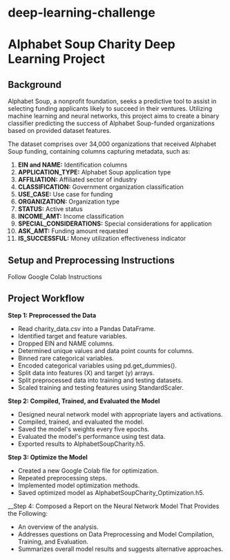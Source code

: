 # __deep-learning-challenge__

# __Alphabet Soup Charity Deep Learning Project__

## __Background__
Alphabet Soup, a nonprofit foundation, seeks a predictive tool to assist in selecting funding applicants likely to succeed in their ventures. Utilizing machine learning and neural networks, this project aims to create a binary classifier predicting the success of Alphabet Soup-funded organizations based on provided dataset features.

The dataset comprises over 34,000 organizations that received Alphabet Soup funding, containing columns capturing metadata, such as:

1.  __EIN and NAME:__  Identification columns
2. __APPLICATION_TYPE:__  Alphabet Soup application type
3. __AFFILIATION:__ Affiliated sector of industry
4. __CLASSIFICATION:__ Government organization classification
5. __USE_CASE:__ Use case for funding
6. __ORGANIZATION:__ Organization type
7. __STATUS:__ Active status
8. __INCOME_AMT:__ Income classification
9. __SPECIAL_CONSIDERATIONS:__ Special considerations for application
10. __ASK_AMT:__ Funding amount requested
11. __IS_SUCCESSFUL:__ Money utilization effectiveness indicator

## __Setup and Preprocessing Instructions__ 

Follow Google Colab Instructions

## __Project Workflow__

__Step 1: Preprocessed the Data__

* Read charity_data.csv into a Pandas DataFrame.
* Identified target and feature variables.
* Dropped EIN and NAME columns.
* Determined unique values and data point counts for columns.
* Binned rare categorical variables.
* Encoded categorical variables using pd.get_dummies().
* Split data into features (X) and target (y) arrays.
* Split preprocessed data into training and testing datasets.
* Scaled training and testing features using StandardScaler.

__Step 2: Compiled, Trained, and Evaluated the Model__
* Designed neural network model with appropriate layers and activations.
* Compiled, trained, and evaluated the model.
* Saved the model's weights every five epochs.
* Evaluated the model's performance using test data.
* Exported results to AlphabetSoupCharity.h5.

__Step 3: Optimize the Model__
* Created a new Google Colab file for optimization.
* Repeated preprocessing steps.
* Implemented model optimization methods.
* Saved optimized model as AlphabetSoupCharity_Optimization.h5.

__Step 4: Composed a Report on the Neural Network Model That Provides the Following:
* An overview of the analysis.
* Addresses questions on Data Preprocessing and Model Compilation, Training, and Evaluation.
* Summarizes overall model results and suggests alternative approaches.
